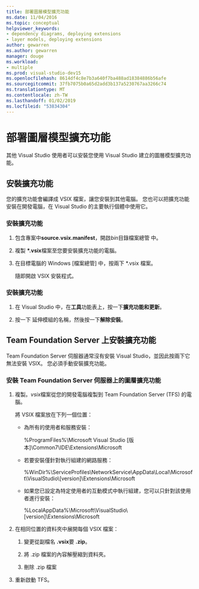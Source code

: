 ```yaml
---
title: 部署圖層模型擴充功能
ms.date: 11/04/2016
ms.topic: conceptual
helpviewer_keywords:
- dependency diagrams, deploying extensions
- layer models, deploying extensions
author: gewarren
ms.author: gewarren
manager: douge
ms.workload:
- multiple
ms.prod: visual-studio-dev15
ms.openlocfilehash: 8614df4c8e7b3a640f7ba488ad18384886b56afe
ms.sourcegitcommit: 37fb7075b0a65d2add3b137a5230767aa3266c74
ms.translationtype: MT
ms.contentlocale: zh-TW
ms.lasthandoff: 01/02/2019
ms.locfileid: "53834304"
---
```

# <a name="deploy-a-layer-model-extension"></a>部署圖層模型擴充功能

其他 Visual Studio 使用者可以安裝您使用 Visual Studio 建立的圖層模型擴充功能。

## <a name="install-your-extension"></a>安裝擴充功能

您的擴充功能會編譯成 VSIX 檔案，讓您安裝到其他電腦。 您也可以把擴充功能安裝在開發電腦，在 Visual Studio 的主要執行個體中使用它。

### <a name="to-install-the-extension"></a>安裝擴充功能

1. 包含專案中**source.vsix.manifest**，開啟*bin*目錄檔案總管 中。

2. 複製 **\*.vsix**檔案至您要安裝擴充功能的電腦。

3. 在目標電腦的 Windows [檔案總管] 中，按兩下 *.vsix 檔案。

    隨即開啟 VSIX 安裝程式。

### <a name="to-uninstall-the-extension"></a>安裝擴充功能

1.  在 Visual Studio 中，在**工具**功能表上，按一下**擴充功能和更新**。

2.  按一下 延伸模組的名稱，然後按一下**解除安裝**。

## <a name="install-an-extension-on-team-foundation-server"></a>Team Foundation Server 上安裝擴充功能

Team Foundation Server 伺服器通常沒有安裝 Visual Studio，並因此按兩下它無法安裝 VSIX。 您必須手動安裝擴充功能。

### <a name="to-install-your-layer-extension-on-a-team-foundation-server-server"></a>安裝 Team Foundation Server 伺服器上的圖層擴充功能

1.  複製。*vsix*檔案從您的開發電腦複製到 Team Foundation Server (TFS) 的電腦。

     將 VSIX 檔案放在下列一個位置：

    -   為所有的使用者和服務安裝：

         %ProgramFiles%\Microsoft Visual Studio [版本]\Common7\IDE\Extensions\Microsoft

    -   若要安裝僅針對執行組建的網路服務：

         %WinDir%\ServiceProfiles\NetworkService\AppData\Local\Microsoft\VisualStudio\\[version]\Extensions\Microsoft

    -   如果您已設定為特定使用者的互動模式中執行組建，您可以只針對該使用者進行安裝：

         %LocalAppData%\Microsoft\VisualStudio\\[version]\Extensions\Microsoft

2.  在相同位置的資料夾中展開每個 VSIX 檔案：

    1.  變更從副檔名 **.vsix**要 **.zip**。

    2.  將 .zip 檔案的內容解壓縮到資料夾。

    3.  刪除 .zip 檔案

3.  重新啟動 TFS。
